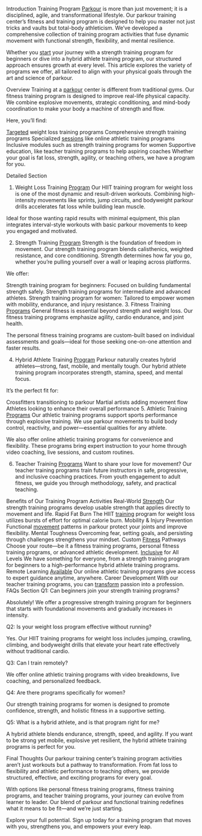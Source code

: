 Introduction
Training Program [Parkour](https://santabarbaratrapeze.com/safety-gear-for-parkour) is more than just movement; it is a disciplined, agile, and transformational lifestyle. Our parkour training center’s fitness and training program is designed to help you master not just tricks and vaults but total-body athleticism. We’ve developed a comprehensive collection of training program activities that fuse dynamic movement with functional strength, flexibility, and mental resilience.

Whether you [start](https://santabarbaratrapeze.com/guide-to-parkour-2025) your journey with a strength training program for beginners or dive into a hybrid athlete training program, our structured approach ensures growth at every level. This article explores the variety of programs we offer, all tailored to align with your physical goals through the art and science of parkour.

Overview
Training at a [parkour](https://santabarbaratrapeze.com/how-to-do-parkour-training) center is different from traditional gyms. Our fitness training program is designed to improve real-life physical capacity. We combine explosive movements, strategic conditioning, and mind-body coordination to make your body a machine of strength and flow.

Here, you’ll find:

[Targeted](https://santabarbaratrapeze.com/events-for-kids) weight loss training programs
Comprehensive strength training programs
Specialized [sessions](https://santabarbaratrapeze.com/kids-fitness-activities) like online athletic training programs
Inclusive modules such as strength training programs for women
Supportive education, like teacher training programs to help aspiring coaches
Whether your goal is fat loss, strength, agility, or teaching others, we have a program for you.

Detailed Section
1. Weight Loss Training [Program](https://santabarbaratrapeze.com/fun-games-for-children)
Our HIIT training program for weight loss is one of the most dynamic and result-driven workouts. Combining high-intensity movements like sprints, jump circuits, and bodyweight parkour drills accelerates fat loss while building lean muscle.

Ideal for those wanting rapid results with minimal equipment, this plan integrates interval-style workouts with basic parkour movements to keep you engaged and motivated.

2. Strength Training [Program](https://santabarbaratrapeze.com/events-for-kids)
Strength is the foundation of freedom in movement. Our strength training program blends calisthenics, weighted resistance, and core conditioning. Strength determines how far you go, whether you’re pulling yourself over a wall or leaping across platforms.

We offer:

Strength training program for beginners: Focused on building fundamental strength safely.
Strength training programs for intermediate and advanced athletes.
Strength training program for women: Tailored to empower women with mobility, endurance, and injury resistance.
3. Fitness Training [Programs](https://santabarbaratrapeze.com/kids-fitness-activities)
General fitness is essential beyond strength and weight loss. Our fitness training programs emphasize agility, cardio endurance, and joint health.

The personal fitness training programs are custom-built based on individual assessments and goals—ideal for those seeking one-on-one attention and faster results.

4. Hybrid Athlete Training [Program](https://santabarbaratrapeze.com/fun-games-for-children)
Parkour naturally creates hybrid athletes—strong, fast, mobile, and mentally tough. Our hybrid athlete training program incorporates strength, stamina, speed, and mental focus.

It’s the perfect fit for:

Crossfitters transitioning to parkour
Martial artists adding movement flow
Athletes looking to enhance their overall performance
5. Athletic Training [Programs](https://santabarbaratrapeze.com/group-activities)
Our athletic training programs support sports performance through explosive training. We use parkour movements to build body control, reactivity, and power—essential qualities for any athlete.

We also offer online athletic training programs for convenience and flexibility. These programs bring expert instruction to your home through video coaching, live sessions, and custom routines.

6. Teacher Training [Programs](https://santabarbaratrapeze.com/family-day-out-ideas)
Want to share your love for movement? Our teacher training programs train future instructors in safe, progressive, and inclusive coaching practices. From youth engagement to adult fitness, we guide you through methodology, safety, and practical teaching.

Benefits of Our Training Program Activities
Real-World [Strength](https://santabarbaratrapeze.com/training-program-workout)
Our strength training programs develop usable strength that applies directly to movement and life.
Rapid Fat Burn
The HIIT [training](https://santabarbaratrapeze.com/upcoming-workshops) program for weight loss utilizes bursts of effort for optimal calorie burn.
Mobility & Injury Prevention
Functional [movement](https://santabarbaratrapeze.com/healthy-life-style-live-well) patterns in parkour protect your joints and improve flexibility.
Mental Toughness
Overcoming fear, setting goals, and persisting through challenges strengthens your mindset.
Custom [Fitness](https://santabarbaratrapeze.com/exercise-tips-for-long-term) Pathways
Choose your route—be it a fitness training programs, personal fitness training programs, or advanced athletic development.
[Inclusive](https://santabarbaratrapeze.com/benefits-of-physical-play-2025) for All Levels
We have something for everyone, from a strength training program for beginners to a high-performance hybrid athlete training programs.
Remote Learning [Available](https://santabarbaratrapeze.com/testimonials-stories)
Our online athletic training programs give access to expert guidance anytime, anywhere.
Career Development
With our teacher training programs, you can [transform](https://santabarbaratrapeze.com/local-events) passion into a profession.
FAQs Section
Q1: Can beginners join your strength training programs?

Absolutely! We offer a progressive strength training program for beginners that starts with foundational movements and gradually increases in intensity.

Q2: Is your weight loss program effective without running?

Yes. Our HIIT training programs for weight loss includes jumping, crawling, climbing, and bodyweight drills that elevate your heart rate effectively without traditional cardio.

Q3: Can I train remotely?

We offer online athletic training programs with video breakdowns, live coaching, and personalized feedback.

Q4: Are there programs specifically for women?

Our strength training programs for women is designed to promote confidence, strength, and holistic fitness in a supportive setting.

Q5: What is a hybrid athlete, and is that program right for me?

A hybrid athlete blends endurance, strength, speed, and agility. If you want to be strong yet mobile, explosive yet resilient, the hybrid athlete training programs is perfect for you.

Final Thoughts
Our parkour training center’s training program activities aren’t just workouts but a pathway to transformation. From fat loss to flexibility and athletic performance to teaching others, we provide structured, effective, and exciting programs for every goal.

With options like personal fitness training programs, fitness training programs, and teacher training programs, your journey can evolve from learner to leader. Our blend of parkour and functional training redefines what it means to be fit—and we’re just starting.

Explore your full potential. Sign up today for a training program that moves with you, strengthens you, and empowers your every leap.
